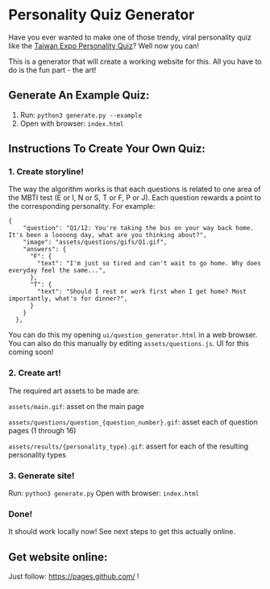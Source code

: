 # Personality Quiz Generator

Have you ever wanted to make one of those trendy, viral personality quiz like the [Taiwan Expo Personality Quiz](https://www.designexpo.org.tw/en/news/67)? Well now you can!

This is a generator that will create a working website for this. All you have to do is the fun part - the art!

## Generate An Example Quiz:
1. Run: `python3 generate.py --example`
2. Open with browser: `index.html`

## Instructions To Create Your Own Quiz:

### 1. Create storyline!

The way the algorithm works is that each questions is related to one area of the MBTI test (E or I, N or S, T or F, P or J). Each question rewards a point to the corresponding personality. For example:

```
{
    "question": "Q1/12: You're taking the bus on your way back home. It's been a loooong day, what are you thinking about?",
    "image": "assets/questions/gifs/Q1.gif",
    "answers": {
      "F": {
        "text": "I'm just so tired and can't wait to go home. Why does everyday feel the same...",
      },
      "T": {
        "text": "Should I rest or work first when I get home? Most importantly, what's for dinner?",
      }
    }
  },
```

You can do this my opening `ui/question_generator.html` in a web browser. You can also do this manually by editing `assets/questions.js`. UI for this coming soon!

### 2. Create art!

The required art assets to be made are:

`assets/main.gif`: asset on the main page

`assets/questions/question_{question_number}.gif`: asset each of question pages (1 through 16)

`assets/results/{personality_type}.gif`:  assert for each of the resulting personality types

### 3. Generate site!

Run: `python3 generate.py`
Open with browser: `index.html`

### Done! 

It should work locally now! See next steps to get this actually online.

## Get website online:

Just follow: https://pages.github.com/ !
